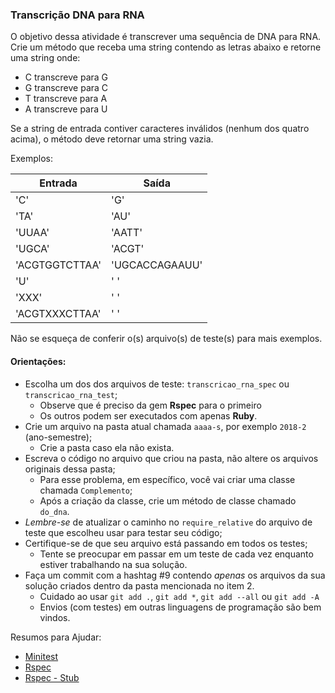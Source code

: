 ### Transcrição DNA para RNA

O objetivo dessa atividade é transcrever uma sequência de DNA para RNA.
Crie um método que receba uma string contendo as letras abaixo e retorne uma string onde:

* C transcreve para G
* G transcreve para C
* T transcreve para A
* A transcreve para U

Se a string de entrada contiver caracteres inválidos (nenhum dos quatro acima), o método deve retornar uma string vazia.

Exemplos:

| Entrada  | Saída |
| ------------- | ------------- |
| 'C'  | 'G'  |
| 'TA'  | 'AU'  |
| 'UUAA'  | 'AATT'  |
| 'UGCA'  | 'ACGT'  |
| 'ACGTGGTCTTAA'  | 'UGCACCAGAAUU'  |
| 'U'  | ' '  |
| 'XXX'  | ' '  |
| 'ACGTXXXCTTAA'  | ' ' |


Não se esqueça de conferir o(s) arquivo(s) de teste(s) para mais exemplos.

#### Orientações:

- Escolha um dos dos arquivos de teste: `transcricao_rna_spec` ou `transcricao_rna_test`;
  - Observe que é preciso da gem **Rspec** para o primeiro
  - Os outros podem ser executados com apenas **Ruby**.
- Crie um arquivo na pasta atual chamada `aaaa-s`, por exemplo `2018-2` (ano-semestre);
  - Crie a pasta caso ela não exista.
- Escreva o código no arquivo que criou na pasta, não altere os arquivos originais dessa pasta;
  - Para esse problema, em específico, você vai criar uma classe chamada `Complemento`;
  - Após a criação da classe, crie um método de classe chamado `do_dna`.
- *Lembre-se* de atualizar o caminho no `require_relative` do arquivo de teste que escolheu usar para testar seu código;
- Certifique-se de que seu arquivo está passando em todos os testes;
  - Tente se preocupar em passar em um teste de cada vez enquanto estiver trabalhando na sua solução.
- Faça um commit com a hashtag #9 contendo *apenas* os arquivos da sua solução criados dentro da pasta mencionada no item 2.
  - Cuidado ao usar `git add .`, `git add *`, `git add --all` ou `git add -A`
  - Envios (com testes) em outras linguagens de programação são bem vindos.

Resumos para Ajudar:

- [Minitest](https://gist.github.com/elissonmichael/6d2396a8c3a86697bb947724919d973a)
- [Rspec](https://gist.github.com/elissonmichael/455c7fa6f25f4cff6e493cd0f40135ea)
- [Rspec - Stub](https://gist.github.com/elissonmichael/b99ff1506080bc30cdc93e95cd509c6a)
